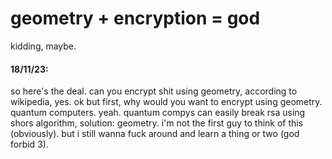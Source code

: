 # geometry + encryption = god

kidding, maybe.

#### 18/11/23:  

so here's the deal. can you encrypt shit using geometry, according to wikipedia, yes. ok but first, why would you want to encrypt using geometry. quantum computers. yeah. quantum compys can easily break rsa using shors algorithm, solution: geometry. i'm not the first guy to think of this (obviously). but i still wanna fuck around and learn a thing or two (god forbid 3).